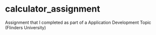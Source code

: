 # calculator_assignment
Assignment that I completed as part of a Application Development Topic (Flinders University)
